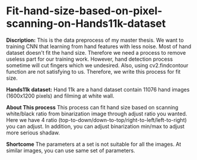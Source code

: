 # Fit-hand-size-based-on-pixel-scanning-on-Hands11k-dataset

**Discription:**
This is the data preprocess of my master thesis.
We want to training CNN that learning from hand features with less noise.
Most of hand dataset doesn't fit the hand size. Therefore we need a process to remove useless part for our training work.
However, hand detection process sometime will cut fingers which we undesired.
Also, using cv2.findcontour function are not satisfying to us.
Therefore, we write this process for fit size.

**Hands11k dataset:** 
Hand 11k are a hand dataset contain 11076 hand images (1600x1200 pixels) and filming at white wall.

**About This process** 
This process can fit hand size based on scanning white/black ratio from binarization image through adjust ratio you wanted.
Here we have 4 ratio (top-to-down/down-to-top/right-to-left/left-to-right) you can adjust.
In addition, you can adjust binarization min/max to adjust more serious shadaw.

**Shortcome**
The parameters at a set is not suitable for all the images.
At similar images, you can use same set of parameters.
